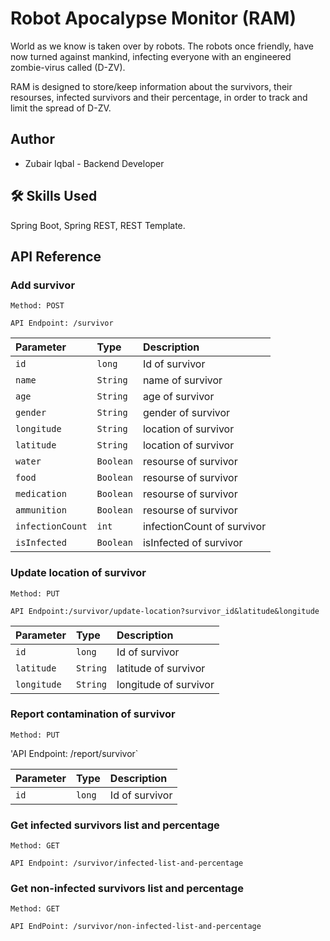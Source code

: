 # Robot Apocalypse Monitor (RAM)

World as we know is taken over by robots.
The robots once friendly, have now turned against mankind,
infecting everyone with an engineered zombie-virus called (D-ZV).

RAM is designed to store/keep information about the survivors, their resourses, infected survivors and their percentage, in order to track and limit the spread of D-ZV.

## Author

- Zubair Iqbal - Backend Developer

## 🛠 Skills Used
Spring Boot, Spring REST, REST Template.

## API Reference

### Add survivor

`Method: POST`

 `API Endpoint: /survivor`
  
| Parameter | Type     | Description                       |
| :-------- | :------- | :-------------------------------- |
| `id`      | `long` | Id of survivor |
| `name`      | `String` | name of survivor |
| `age`      | `String` | age of survivor |
| `gender`      | `String` | gender of survivor |
| `longitude`      | `String` | location of survivor |
| `latitude`      | `String` | location of survivor |
| `water`      | `Boolean` | resourse of survivor |
| `food`      | `Boolean` | resourse of survivor |
| `medication`      | `Boolean` | resourse of survivor |
| `ammunition`      | `Boolean` | resourse of survivor |
| `infectionCount`      | `int` | infectionCount of survivor |
| `isInfected`      | `Boolean` | isInfected of survivor |

### Update location of survivor

`Method: PUT`

`API Endpoint:/survivor/update-location?survivor_id&latitude&longitude`

| Parameter | Type     | Description                       |
| :-------- | :------- | :-------------------------------- |
| `id`      | `long` | Id of survivor |
| `latitude`      | `String` | latitude of survivor |
| `longitude`      | `String` | longitude of survivor |

### Report contamination of survivor

  `Method: PUT`
  
  'API Endpoint: /report/survivor`

| Parameter | Type     | Description                       |
| :-------- | :------- | :-------------------------------- |
| `id`      | `long` | Id of survivor |

### Get infected survivors list and percentage

`Method: GET`

`API Endpoint: /survivor/infected-list-and-percentage`

### Get non-infected survivors list and percentage

`Method: GET`

`API EndPoint: /survivor/non-infected-list-and-percentage`
